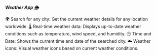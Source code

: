 ***Weather App 🌦️***

🌍 Search for any city: Get the current weather details for any location worldwide.
🌡️ Real-time weather data: Displays up-to-date weather conditions such as temperature, wind speed, and humidity.
🕒 Time and Date: Shows the current time and date of the searched city.
☁️ Weather icons: Visual weather icons based on current weather conditions.
